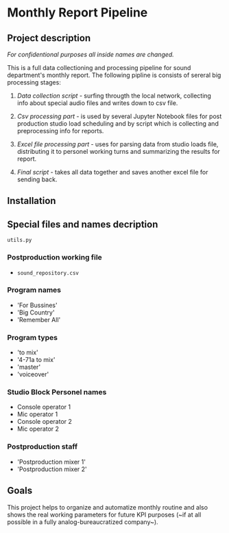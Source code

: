 # Monthly Report Pipeline

## Project description

*For confidentional purposes all inside names are changed.*

This is a full data collectioning and processing pipeline for sound department's monthly report. The following pipline is consists of sereral big processing stages:

1. *Data collection script* - surfing througth the local network, collecting info about special audio files and writes down to csv file.

2. *Csv processing part* - is used by several Jupyter Notebook files for post production studio load scheduling and by script which is collecting and preprocessing info for reports.

3. *Excel file processing part* - uses for parsing data from studio loads file, distributing it to personel working turns and summarizing the results for report.

4. *Final script* - takes all data together and saves another excel file for sending back.

## Installation

## Special files and names decription

`utils.py`

### Postproduction working file

- `sound_repository.csv`

### Program names

- 'For Bussines'
- 'Big Country'
- 'Remember All'

### Program types

- 'to mix'
- '4-71a to mix'
- 'master'
- 'voiceover'

### Studio Block Personel names

- Console operator 1
- Mic operator 1
- Console operator 2
- Mic operator 2

### Postproduction staff

- 'Postproduction mixer 1'
- 'Postproduction mixer 2'

## Goals

This project helps to organize and automatize monthly routine and also shows the real working parameters for future KPI purposes (~if at all possible in a fully analog-bureaucratized company~).
